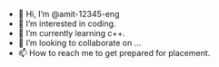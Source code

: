 - 👋 Hi, I’m @amit-12345-eng
- 👀 I’m interested in coding.
- 🌱 I’m currently learning c++.
- 💞️ I’m looking to collaborate on ...
- 📫 How to reach me to get prepared for placement.

<!---
amit-12345-eng/amit-12345-eng is a ✨ special ✨ repository because its `README.md` (this file) appears on your GitHub profile.
You can click the Preview link to take a look at your changes.
--->
